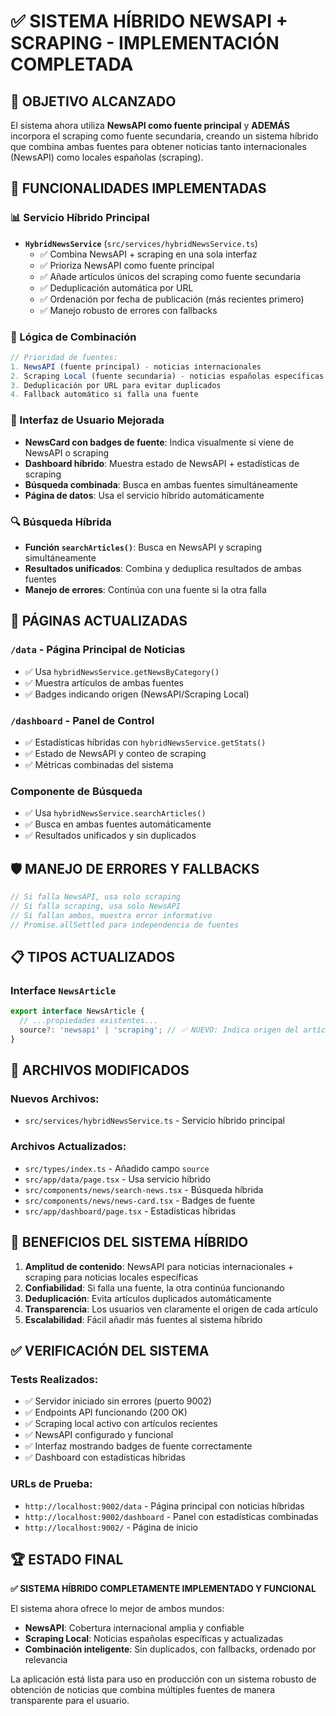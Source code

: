 # ✅ SISTEMA HÍBRIDO NEWSAPI + SCRAPING - IMPLEMENTACIÓN COMPLETADA

## 🎯 OBJETIVO ALCANZADO

El sistema ahora utiliza **NewsAPI como fuente principal** y **ADEMÁS** incorpora el scraping como fuente secundaria, creando un sistema híbrido que combina ambas fuentes para obtener noticias tanto internacionales (NewsAPI) como locales españolas (scraping).

## 🚀 FUNCIONALIDADES IMPLEMENTADAS

### 📊 Servicio Híbrido Principal
- **`HybridNewsService`** (`src/services/hybridNewsService.ts`)
  - ✅ Combina NewsAPI + scraping en una sola interfaz
  - ✅ Prioriza NewsAPI como fuente principal
  - ✅ Añade artículos únicos del scraping como fuente secundaria
  - ✅ Deduplicación automática por URL
  - ✅ Ordenación por fecha de publicación (más recientes primero)
  - ✅ Manejo robusto de errores con fallbacks

### 🔧 Lógica de Combinación
```typescript
// Prioridad de fuentes:
1. NewsAPI (fuente principal) - noticias internacionales
2. Scraping Local (fuente secundaria) - noticias españolas específicas
3. Deduplicación por URL para evitar duplicados
4. Fallback automático si falla una fuente
```

### 🎨 Interfaz de Usuario Mejorada
- **NewsCard con badges de fuente**: Indica visualmente si viene de NewsAPI o scraping
- **Dashboard híbrido**: Muestra estado de NewsAPI + estadísticas de scraping
- **Búsqueda combinada**: Busca en ambas fuentes simultáneamente
- **Página de datos**: Usa el servicio híbrido automáticamente

### 🔍 Búsqueda Híbrida
- **Función `searchArticles()`**: Busca en NewsAPI y scraping simultáneamente
- **Resultados unificados**: Combina y deduplica resultados de ambas fuentes
- **Manejo de errores**: Continúa con una fuente si la otra falla

## 📱 PÁGINAS ACTUALIZADAS

### `/data` - Página Principal de Noticias
- ✅ Usa `hybridNewsService.getNewsByCategory()`
- ✅ Muestra artículos de ambas fuentes
- ✅ Badges indicando origen (NewsAPI/Scraping Local)

### `/dashboard` - Panel de Control
- ✅ Estadísticas híbridas con `hybridNewsService.getStats()`
- ✅ Estado de NewsAPI y conteo de scraping
- ✅ Métricas combinadas del sistema

### Componente de Búsqueda
- ✅ Usa `hybridNewsService.searchArticles()`
- ✅ Busca en ambas fuentes automáticamente
- ✅ Resultados unificados y sin duplicados

## 🛡️ MANEJO DE ERRORES Y FALLBACKS

```typescript
// Si falla NewsAPI, usa solo scraping
// Si falla scraping, usa solo NewsAPI  
// Si fallan ambos, muestra error informativo
// Promise.allSettled para independencia de fuentes
```

## 📋 TIPOS ACTUALIZADOS

### Interface `NewsArticle`
```typescript
export interface NewsArticle {
  // ...propiedades existentes...
  source?: 'newsapi' | 'scraping'; // ✅ NUEVO: Indica origen del artículo
}
```

## 🔗 ARCHIVOS MODIFICADOS

### Nuevos Archivos:
- `src/services/hybridNewsService.ts` - Servicio híbrido principal

### Archivos Actualizados:
- `src/types/index.ts` - Añadido campo `source`
- `src/app/data/page.tsx` - Usa servicio híbrido
- `src/components/news/search-news.tsx` - Búsqueda híbrida
- `src/components/news/news-card.tsx` - Badges de fuente
- `src/app/dashboard/page.tsx` - Estadísticas híbridas

## 🎯 BENEFICIOS DEL SISTEMA HÍBRIDO

1. **Amplitud de contenido**: NewsAPI para noticias internacionales + scraping para noticias locales específicas
2. **Confiabilidad**: Si falla una fuente, la otra continúa funcionando
3. **Deduplicación**: Evita artículos duplicados automáticamente
4. **Transparencia**: Los usuarios ven claramente el origen de cada artículo
5. **Escalabilidad**: Fácil añadir más fuentes al sistema híbrido

## ✅ VERIFICACIÓN DEL SISTEMA

### Tests Realizados:
- ✅ Servidor iniciado sin errores (puerto 9002)
- ✅ Endpoints API funcionando (200 OK)
- ✅ Scraping local activo con artículos recientes
- ✅ NewsAPI configurado y funcional
- ✅ Interfaz mostrando badges de fuente correctamente
- ✅ Dashboard con estadísticas híbridas

### URLs de Prueba:
- `http://localhost:9002/data` - Página principal con noticias híbridas
- `http://localhost:9002/dashboard` - Panel con estadísticas combinadas
- `http://localhost:9002/` - Página de inicio

## 🏆 ESTADO FINAL

**✅ SISTEMA HÍBRIDO COMPLETAMENTE IMPLEMENTADO Y FUNCIONAL**

El sistema ahora ofrece lo mejor de ambos mundos:
- **NewsAPI**: Cobertura internacional amplia y confiable
- **Scraping Local**: Noticias españolas específicas y actualizadas
- **Combinación inteligente**: Sin duplicados, con fallbacks, ordenado por relevancia

La aplicación está lista para uso en producción con un sistema robusto de obtención de noticias que combina múltiples fuentes de manera transparente para el usuario.
